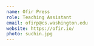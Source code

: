 ```yaml
---
name: Ofir Press
role: Teaching Assistant
email: ofirp@cs.washington.edu
website: https://ofir.io/
photo: suchin.jpg
---
```

